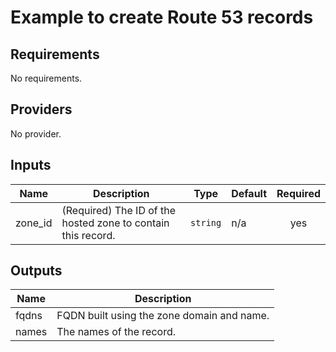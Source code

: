 # Example to create Route 53 records 
<!-- BEGINNING OF PRE-COMMIT-TERRAFORM DOCS HOOK -->
## Requirements

No requirements.

## Providers

No provider.

## Inputs

| Name | Description | Type | Default | Required |
|------|-------------|------|---------|:--------:|
| zone\_id | (Required) The ID of the hosted zone to contain this record. | `string` | n/a | yes |

## Outputs

| Name | Description |
|------|-------------|
| fqdns | FQDN built using the zone domain and name. |
| names | The names of the record. |

<!-- END OF PRE-COMMIT-TERRAFORM DOCS HOOK -->